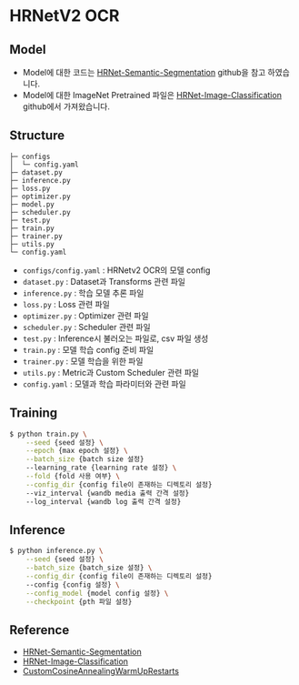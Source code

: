 # HRNetV2 OCR
## Model
- Model에 대한 코드는 [HRNet-Semantic-Segmentation](https://github.com/HRNet/HRNet-Semantic-Segmentation) github을 참고 하였습니다.
- Model에 대한 ImageNet Pretrained 파일은 [HRNet-Image-Classification](https://github.com/HRNet/HRNet-Image-Classification) github에서 가져왔습니다.

## Structure
```
├─ configs                                 
│  └─ config.yaml                                 
├─ dataset.py
├─ inference.py
├─ loss.py
├─ optimizer.py
├─ model.py
├─ scheduler.py
├─ test.py
├─ train.py
├─ trainer.py
├─ utils.py
└─ config.yaml
```
- `configs/config.yaml` : HRNetv2 OCR의 모델 config
- `dataset.py` : Dataset과 Transforms 관련 파일
- `inference.py` : 학습 모델 추론 파일
- `loss.py` : Loss 관련 파일
- `optimizer.py` : Optimizer 관련 파일
- `scheduler.py` : Scheduler 관련 파일
- `test.py` : Inference시 불러오는 파일로, csv 파일 생성
- `train.py` : 모델 학습 config 준비 파일
- `trainer.py` : 모델 학습을 위한 파일
- `utils.py` : Metric과 Custom Scheduler 관련 파일
- `config.yaml` : 모델과 학습 파라미터와 관련 파일

## Training
```bash
$ python train.py \
    --seed {seed 설정} \
    --epoch {max epoch 설정} \
    --batch_size {batch size 설정}
    --learning_rate {learning rate 설정} \
    --fold {fold 사용 여부} \
    --config_dir {config file이 존재하는 디렉토리 설정}
    --viz_interval {wandb media 출력 간격 설정}
    --log_interval {wandb log 출력 간격 설정}
```

## Inference
```bash
$ python inference.py \
    --seed {seed 설정} \
    --batch_size {batch_size 설정} \
    --config_dir {config file이 존재하는 디렉토리 설정}
    --config {config 설정} \
    --config_model {model config 설정} \
    --checkpoint {pth 파일 설정}
```

## Reference
- [HRNet-Semantic-Segmentation](https://github.com/HRNet/HRNet-Semantic-Segmentation)
- [HRNet-Image-Classification](https://github.com/HRNet/HRNet-Image-Classification)
- [CustomCosineAnnealingWarmUpRestarts](https://gaussian37.github.io/dl-pytorch-lr_scheduler/)
